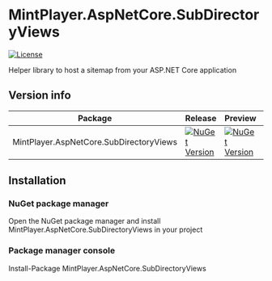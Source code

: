 # MintPlayer.AspNetCore.SubDirectoryViews

[![License](https://img.shields.io/badge/License-Apache%202.0-green.svg)](https://opensource.org/licenses/Apache-2.0)

Helper library to host a sitemap from your ASP.NET Core application

## Version info
| Package                                 | Release                                                                                                                                                                           | Preview                                                                                                                                                                              | Downloads |
|-----------------------------------------|-----------------------------------------------------------------------------------------------------------------------------------------------------------------------------------|--------------------------------------------------------------------------------------------------------------------------------------------------------------------------------------|-----------|
| MintPlayer.AspNetCore.SubDirectoryViews | [![NuGet Version](https://img.shields.io/nuget/v/MintPlayer.AspNetCore.SubDirectoryViews.svg?style=flat)](https://www.nuget.org/packages/MintPlayer.AspNetCore.SubDirectoryViews) | [![NuGet Version](https://img.shields.io/nuget/vpre/MintPlayer.AspNetCore.SubDirectoryViews.svg?style=flat)](https://www.nuget.org/packages/MintPlayer.AspNetCore.SubDirectoryViews) | [![NuGet](https://img.shields.io/nuget/dt/MintPlayer.AspNetCore.SubDirectoryViews.svg?style=flat)](https://www.nuget.org/packages/MintPlayer.AspNetCore.SubDirectoryViews) |

## Installation
### NuGet package manager
Open the NuGet package manager and install MintPlayer.AspNetCore.SubDirectoryViews in your project
### Package manager console
Install-Package MintPlayer.AspNetCore.SubDirectoryViews
